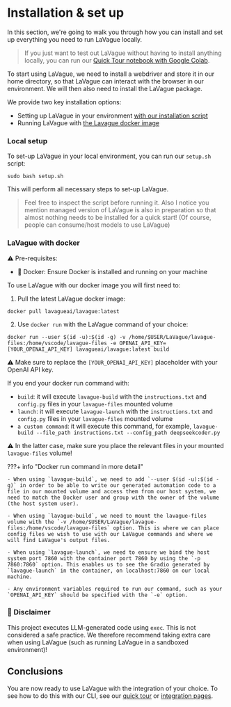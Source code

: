
# Installation & set up

In this section, we're going to walk you through how you can install and set up everything you need to run LaVague locally.

> If you just want to test out LaVague without having to install anything locally, you can run our [Quick Tour notebook with Google Colab](https://colab.research.google.com/github/lavague-ai/lavague/blob/main/docs/docs/get-started/quick-tour.ipynb).

To start using LaVague, we need to install a webdriver and store it in our home directory, so that LaVague can interact with the browser in our environment. We will then also need to install the LaVague package.

We provide two key installation options:

- Setting up LaVague in your environment [with our installation script](#local-setup)
- Running LaVague with [the Lavague docker image](#lavague-docker-image)

### Local setup

To set-up LaVague in your local environment, you can run our `setup.sh` script:

`sudo bash setup.sh`

This will perform all necessary steps to set-up LaVague.

> Feel free to inspect the script before running it.
Also I notice you mention managed version of LaVague is also in preparation so that almost nothing needs to be installed for a quick start! (Of course, people can consume/host models to use LaVague)

### LaVague with docker

⚠️ Pre-requisites:

- 🐋 Docker: Ensure Docker is installed and running on your machine

To use LaVague with our docker image you will first need to:

1. Pull the latest LaVague docker image:

`docker pull lavagueai/lavague:latest`

2. Use `docker run` with the LaVague command of your choice:

`docker run --user $(id -u):$(id -g) -v /home/$USER/LaVague/lavague-files:/home/vscode/lavague-files -e OPENAI_API_KEY=[YOUR_OPENAI_API_KEY] lavagueai/lavague:latest build`

⚠️ Make sure to replace the `[YOUR_OPENAI_API_KEY]` placeholder with your OpenAI API key.

If you end your docker run command with:

- `build`: it will execute `lavague-build` with the `instructions.txt` and `config.py` files in your `lavague-files` mounted volume
- `launch`: it will execute `lavague-launch` with the `instructions.txt` and `config.py` files in your `lavague-files` mounted volume
- `a custom command`: it will execute this command, for example, `lavague-build --file_path instructions.txt --config_path deepseekcoder.py`

⚠️ In the latter case, make sure you place the relevant files in your mounted `lavague-files` volume!

???+ info "Docker run command in more detail"

    - When using `lavague-build`, we need to add `--user $(id -u):$(id -g)` in order to be able to write our generated automation code to a file in our mounted volume and access them from our host system, we need to match the Docker user and group with the owner of the volume (the host system user).

    - When using `lavague-build`, we need to mount the lavague-files volume with the `-v /home/$USER/LaVague/lavague-files:/home/vscode/lavague-files` option. This is where we can place config files we wish to use with our LaVague commands and where we will find LaVague's output files.

    - When using `lavague-launch`, we need to ensure we bind the host system port 7860 with the container port 7860 by using the `-p 7860:7860` option. This enables us to see the Gradio generated by `lavague-launch` in the container, on localhost:7860 on our local machine.

    - Any environment variables required to run our command, such as your `OPENAI_API_KEY` should be specified with the `-e` option.

### 🚨 Disclaimer

This project executes LLM-generated code using `exec`. This is not considered a safe practice. We therefore recommend taking extra care when using LaVague (such as running LaVague in a sandboxed environment)!

## Conclusions

You are now ready to use LaVague with the integration of your choice. To see how to do this with our CLI, see our [quick tour](./quick-tour.ipynb) or [integration pages](../integrations/hugging-face-api.ipynb).